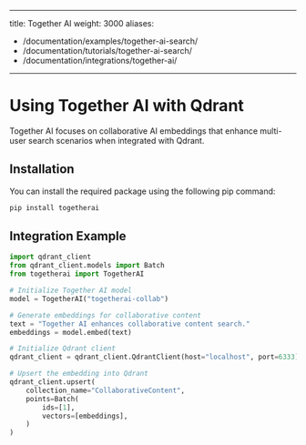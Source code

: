 
---
title: Together AI
weight: 3000
aliases:
  - /documentation/examples/together-ai-search/
  - /documentation/tutorials/together-ai-search/
  - /documentation/integrations/together-ai/ 
---

# Using Together AI with Qdrant 

Together AI focuses on collaborative AI embeddings that enhance multi-user search scenarios when integrated with Qdrant.

## Installation

You can install the required package using the following pip command:

```bash
pip install togetherai
```
## Integration Example

```python
import qdrant_client
from qdrant_client.models import Batch
from togetherai import TogetherAI

# Initialize Together AI model
model = TogetherAI("togetherai-collab")

# Generate embeddings for collaborative content
text = "Together AI enhances collaborative content search."
embeddings = model.embed(text)

# Initialize Qdrant client
qdrant_client = qdrant_client.QdrantClient(host="localhost", port=6333)

# Upsert the embedding into Qdrant
qdrant_client.upsert(
    collection_name="CollaborativeContent",
    points=Batch(
        ids=[1],
        vectors=[embeddings],
    )
)

```
